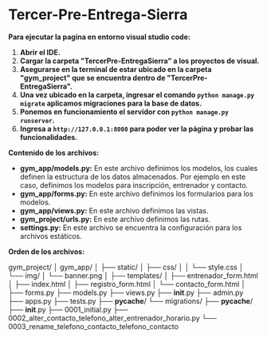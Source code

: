 # Tercer-Pre-Entrega-Sierra

**Para ejecutar la pagina en entorno visual studio code:**

1. **Abrir el IDE.**
2. **Cargar la carpeta "TercerPre-EntregaSierra" a los proyectos de visual.**
3. **Asegurarse en la terminal de estar ubicado en la carpeta "gym_project" que se encuentra dentro de "TercerPre-EntregaSierra".**
4. **Una vez ubicado en la carpeta, ingresar el comando `python manage.py migrate` aplicamos migraciones para la base de datos.**
5. **Ponemos en funcionamiento el servidor con `python manage.py runserver`.**
6. **Ingresa a `http://127.0.0.1:8000` para poder ver la página y probar las funcionalidades.**

**Contenido de los archivos:**

- **gym_app/models.py:** En este archivo definimos los modelos, los cuales definen la estructura de los datos almacenados. Por ejemplo en este caso, definimos los modelos para inscripción, entrenador y contacto.
- **gym_app/forms.py:** En este archivo definimos los formularios para los modelos.
- **gym_app/views.py:** En este archivo definimos las vistas.
- **gym_project/urls.py:** En este archivo definimos las rutas.
- **settings.py:** En este archivo se encuentra la configuración para los archivos estáticos.

**Orden de los archivos:**



gym_project/
│
gym_app/
│
├── static/
│   ├── css/
│   │   └── style.css
│   └── img/
│       └── banner.png
│
├── templates/
│   ├── entrenador_form.html
│   ├── index.html
│   ├── registro_form.html
│   └── contacto_form.html
│
├── forms.py
├── models.py
├── views.py
├── __init__.py
├── admin.py
├── apps.py
├── tests.py
├── __pycache__/
└── migrations/
    ├── __pycache__/
    ├── __init__.py
    ├── 0001_initial.py
    ├── 0002_alter_contacto_telefono_alter_entrenador_horario.py
    └── 0003_rename_telefono_contacto_telefono_contacto

